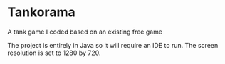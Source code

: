 # Tankorama
A tank game I coded based on an existing free game

The project is entirely in Java so it will require an IDE to run. The screen resolution is set to 1280 by 720. 
